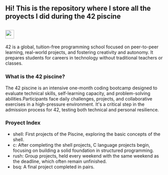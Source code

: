 ## Hi! This is the repository where I store all the proyects I did during the 42 piscine

## <img width="27" heigth="27" src="https://raw.githubusercontent.com/kube/vscode-42header/master/42.png">
42 is a global, tuition-free programming school focused on peer-to-peer learning, real-world projects, and fostering creativity and autonomy.
It prepares students for careers in technology without traditional teachers or classes.

### What is the 42 piscine?
The 42 piscine is an intensive one-month coding bootcamp designed to evaluate technical skills, self-learning capacity, and problem-solving abilities.Participants face daily challenges, projects, and collaborative exercises in a high-pressure environment.
It's a critical step in the admission process for 42, testing both technical and personal resilience.

### Proyect Index
- shell: First projects of the Piscine, exploring the basic concepts of the shell.
- c:     After completing the shell projects, C language projects begin, focusing on building a solid foundation in structured programming.
- rush:  Group projects, held every weekend with the same weekend as the deadline, which often remain unfinished.
- bsq:   A final project completed in pairs.
